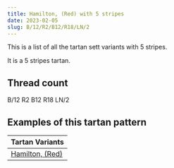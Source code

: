 ```yaml
---
title: Hamilton, (Red) with 5 stripes
date: 2023-02-05
slug: B/12/R2/B12/R18/LN/2
---
```

This is a list of all the tartan sett variants with 5 stripes.

It is a 5 stripes tartan.


## Thread count
B/12 R2 B12 R18 LN/2

## Examples of this tartan pattern

| Tartan Variants |
|---------------|
| [Hamilton, (Red)](/variants/b/12/r2/b12/r18/ln/2-b304080-lne0e0e0-rc00000)||
